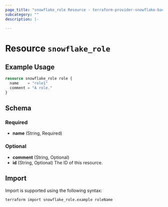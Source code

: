 ```yaml
---
page_title: "snowflake_role Resource - terraform-provider-snowflake-back"
subcategory: ""
description: |-
  
---
```


# Resource `snowflake_role`



## Example Usage

```terraform
resource snowflake_role role {
  name    = "role1"
  comment = "A role."
}
```

## Schema

### Required

- **name** (String, Required)

### Optional

- **comment** (String, Optional)
- **id** (String, Optional) The ID of this resource.

## Import

Import is supported using the following syntax:

```shell
terraform import snowflake_role.example roleName
```
